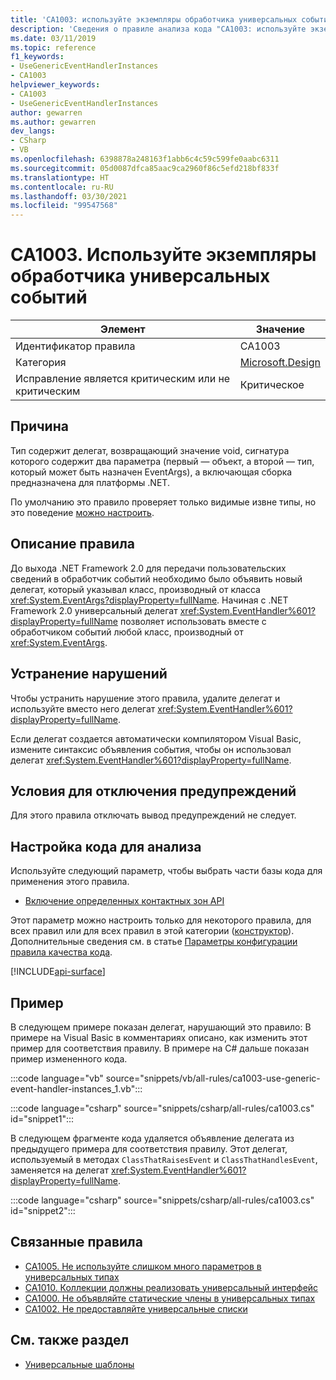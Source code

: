 ```yaml
---
title: 'CA1003: используйте экземпляры обработчика универсальных событий (анализ кода)'
description: 'Сведения о правиле анализа кода "CA1003: используйте экземпляры обработчика универсальных событий"'
ms.date: 03/11/2019
ms.topic: reference
f1_keywords:
- UseGenericEventHandlerInstances
- CA1003
helpviewer_keywords:
- CA1003
- UseGenericEventHandlerInstances
author: gewarren
ms.author: gewarren
dev_langs:
- CSharp
- VB
ms.openlocfilehash: 6398878a248163f1abb6c4c59c599fe0aabc6311
ms.sourcegitcommit: 05d0087dfca85aac9ca2960f86c5efd218bf833f
ms.translationtype: HT
ms.contentlocale: ru-RU
ms.lasthandoff: 03/30/2021
ms.locfileid: "99547568"
---
```

# <a name="ca1003-use-generic-event-handler-instances"></a>CA1003. Используйте экземпляры обработчика универсальных событий

| Элемент                                     | Значение            |
|------------------------------------------|------------------|
| Идентификатор правила                                   | CA1003           |
| Категория                                 | [Microsoft.Design](design-warnings.md) |
| Исправление является критическим или не критическим | Критическое         |

## <a name="cause"></a>Причина

Тип содержит делегат, возвращающий значение void, сигнатура которого содержит два параметра (первый — объект, а второй — тип, который может быть назначен EventArgs), а включающая сборка предназначена для платформы .NET.

По умолчанию это правило проверяет только видимые извне типы, но это поведение [можно настроить](#configure-code-to-analyze).

## <a name="rule-description"></a>Описание правила

До выхода .NET Framework 2.0 для передачи пользовательских сведений в обработчик событий необходимо было объявить новый делегат, который указывал класс, производный от класса <xref:System.EventArgs?displayProperty=fullName>. Начиная с .NET Framework 2.0 универсальный делегат <xref:System.EventHandler%601?displayProperty=fullName> позволяет использовать вместе с обработчиком событий любой класс, производный от <xref:System.EventArgs>.

## <a name="how-to-fix-violations"></a>Устранение нарушений

Чтобы устранить нарушение этого правила, удалите делегат и используйте вместо него делегат <xref:System.EventHandler%601?displayProperty=fullName>.

Если делегат создается автоматически компилятором Visual Basic, измените синтаксис объявления события, чтобы он использовал делегат <xref:System.EventHandler%601?displayProperty=fullName>.

## <a name="when-to-suppress-warnings"></a>Условия для отключения предупреждений

Для этого правила отключать вывод предупреждений не следует.

## <a name="configure-code-to-analyze"></a>Настройка кода для анализа

Используйте следующий параметр, чтобы выбрать части базы кода для применения этого правила.

- [Включение определенных контактных зон API](#include-specific-api-surfaces)

Этот параметр можно настроить только для некоторого правила, для всех правил или для всех правил в этой категории ([конструктор](design-warnings.md)). Дополнительные сведения см. в статье [Параметры конфигурации правила качества кода](../code-quality-rule-options.md).

[!INCLUDE[api-surface](~/includes/code-analysis/api-surface.md)]

## <a name="example"></a>Пример

В следующем примере показан делегат, нарушающий это правило: В примере на Visual Basic в комментариях описано, как изменить этот пример для соответствия правилу. В примере на C# дальше показан пример измененного кода.

:::code language="vb" source="snippets/vb/all-rules/ca1003-use-generic-event-handler-instances_1.vb":::

:::code language="csharp" source="snippets/csharp/all-rules/ca1003.cs" id="snippet1":::

В следующем фрагменте кода удаляется объявление делегата из предыдущего примера для соответствия правилу. Этот делегат, используемый в методах `ClassThatRaisesEvent` и `ClassThatHandlesEvent`, заменяется на делегат <xref:System.EventHandler%601?displayProperty=fullName>.

:::code language="csharp" source="snippets/csharp/all-rules/ca1003.cs" id="snippet2":::

## <a name="related-rules"></a>Связанные правила

- [CA1005. Не используйте слишком много параметров в универсальных типах](ca1005.md)
- [CA1010. Коллекции должны реализовать универсальный интерфейс](ca1010.md)
- [CA1000. Не объявляйте статические члены в универсальных типах](ca1000.md)
- [CA1002. Не предоставляйте универсальные списки](ca1002.md)

## <a name="see-also"></a>См. также раздел

- [Универсальные шаблоны](../../../csharp/programming-guide/generics/index.md)
